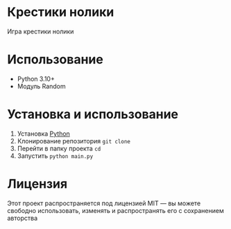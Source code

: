 # Крестики нолики
Игра крестики нолики 

# Использование
* Python 3.10+
* Модуль Random

# Установка и использование
1. Установка [Python](https://www.python.org/downloads/)
2. Клонирование репозитория
`git clone`
3. Перейти в папку проекта
` cd  `
4. Запустить
   ` python main.py `
# Лицензия
Этот проект распространяется под лицензией MIT — вы можете свободно использовать, изменять и распространять его с сохранением авторства
